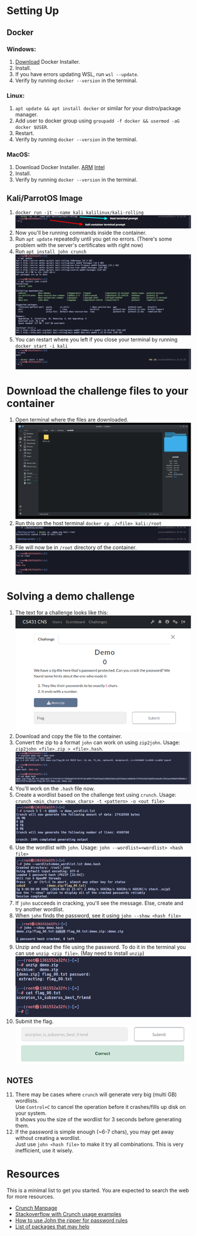 # Setting Up
## Docker
### Windows:
1. [Download](https://desktop.docker.com/win/main/amd64/Docker%20Desktop%20Installer.exe?utm_source=docker&utm_medium=webreferral&utm_campaign=docs-driven-download-win-amd64) Docker Installer.
2. Install.
3. If you have errors updating WSL, run `wsl --update`.
4. Verify by running `docker --version` in the terminal.

### Linux:
1. `apt update && apt install docker` or similar for your distro/package manager.
2. Add user to docker group using `groupadd -f docker && usermod -aG docker $USER`.
3. Restart.
4. Verify by running `docker --version` in the terminal.

### MacOS:
1. Download Docker Installer. [ARM](https://desktop.docker.com/mac/main/arm64/Docker.dmg?utm_source=docker&utm_medium=webreferral&utm_campaign=docs-driven-download-mac-arm64) [Intel](https://desktop.docker.com/mac/main/amd64/Docker.dmg?utm_source=docker&utm_medium=webreferral&utm_campaign=docs-driven-download-mac-amd64)
2. Install.
3. Verify by running `docker --version` in the terminal.

## Kali/ParrotOS Image
1. `docker run -it --name kali kalilinux/kali-rolling`
![](./res/01_run_container.png)
2. Now you'll be running commands inside the container.
3. Run `apt update` repeatedly until you get no errors. (There's some problem with the server's certificates with right now)
4. Run `apt install john crunch`
![](./res/02_apt_update_install.png)
5. You can restart where you left if you close your terminal by running `docker start -i kali`
![](./res/02a_resume_container.png)

# Download the challenge files to your container
1. Open terminal where the files are downloaded.
![](./res/03_download.png)
2. Run this on the host terminal `docker cp ./<file> kali:/root`
![](./res/04_docker_copy.png)
3. File will now be in `/root` directory of the container.
![](./res/05_containter_file.png)

# Solving a demo challenge
1. The text for a challenge looks like this:
![](./res/06_demo_text.png)
2. Download and copy the file to the container.
3. Convert the zip to a format `john` can work on using `zip2john`.
Usage: `zip2john <file>.zip > <file>.hash`.
![](./res/07_zip2john.png)
4. You'll work on the `.hash` file now.
5. Create a wordlist based on the challenge text using `crunch`.
Usage: `crunch <min_chars> <max_chars> -t <pattern> -o <out file>`
![](./res/08_crunch_wordlist.png)
6. Use the wordlist with `john`.
Usage: `john --wordlist=<wordlist> <hash file>`
![](./res/09_john_wordlist.png)
7. If `john` succeeds in cracking, you'll see the message.
Else, create and try another wordlist.
8. When `john` finds the password, see it using `john --show <hash file>`
![](./res/10_john_show.png)
9. Unzip and read the file using the password.
To do it in the terminal you can use `unzip <zip file>`. 
(May need to install `unzip`)
![](./res/11_unzip_demo.png)
10. Submit the flag.
![](./res/12_submit_flag.png)
## NOTES
11. There may be cases where `crunch` will generate very big (multi GB) wordlists.  
Use `Control+C` to cancel the operation before it crashes/fills up disk on your system.  
It shows you the size of the wordlist for 3 seconds before generating them.
12. If the password is simple enough (~6-7 chars), you may get away without creating a wordlist.  
Just use `john <hash file>` to make it try all combinations. This is very inefficient, use it wisely.

# Resources
This is a minimal list to get you started. You are expected to search the web for more resources.
- [Crunch Manpage](https://manpages.ubuntu.com/manpages/oracular/en/man1/crunch.1.html)
- [Stackoverflow with Crunch usage examples](https://superuser.com/questions/1465287/crunch-d-option-with-simple-aa-charset)
- [How to use John the ripper for password rules](https://charlesreid1.com/wiki/John_the_Ripper/Password_Generation)
- [List of packages that may help](https://www.kali.org/tools/kali-meta/#kali-tools-passwords)
